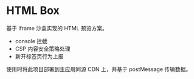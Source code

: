 # HTML Box

基于 iframe 沙盒实现的 HTML 预览方案。

- console 拦截
- CSP 内容安全策略处理
- 新开标签页行为上报

使用时将此项目部署到主应用同源 CDN 上，并基于 postMessage 传输数据。
